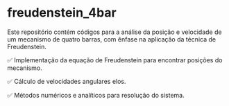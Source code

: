 # freudenstein_4bar
Este repositório contém códigos para a análise da posição e velocidade de um mecanismo de quatro barras, com ênfase na aplicação da técnica de Freudenstein.

✅ Implementação da equação de Freudenstein para encontrar posições do mecanismo.

✅ Cálculo de velocidades angulares elos.

✅ Métodos numéricos e analíticos para resolução do sistema.

